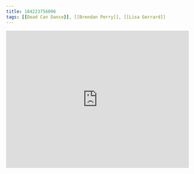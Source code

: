 ```yaml
---
title: 184223756096
tags: [[Dead Can Dance]], [[Brendan Perry]], [[Lisa Gerrard]]
---
```

<iframe allow="accelerometer; autoplay; clipboard-write; encrypted-media; gyroscope; picture-in-picture" allowfullscreen="" frameborder="0" height="375" id="youtube_iframe" src="https://www.youtube.com/embed/g0L5RFspwyE?feature=oembed&amp;enablejsapi=1&amp;origin=https://safe.txmblr.com&amp;wmode=opaque" width="500"></iframe>